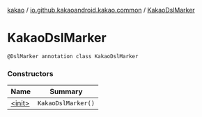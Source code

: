 [kakao](../../index.md) / [io.github.kakaoandroid.kakao.common](../index.md) / [KakaoDslMarker](./index.md)

# KakaoDslMarker

`@DslMarker annotation class KakaoDslMarker`

### Constructors

| Name | Summary |
|---|---|
| [&lt;init&gt;](-init-.md) | `KakaoDslMarker()` |
